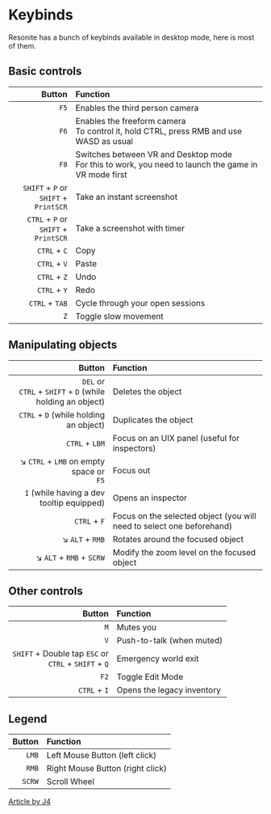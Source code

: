 # Keybinds

Resonite has a bunch of keybinds available in desktop mode, here is most of them.

## Basic controls

|                                      Button | Function                                                                                                  |
| ------------------------------------------: | :-------------------------------------------------------------------------------------------------------- |
|                                        `F5` | Enables the third person camera                                                                           |
|                                        `F6` | Enables the freeform camera </br> To control it, hold CTRL, press RMB and use WASD as usual                    |
|                                        `F8` | Switches between VR and Desktop mode </br> For this to work, you need to launch the game in VR mode first |
| `SHIFT` + `P` or </br> `SHIFT` + `PrintSCR` | Take an instant screenshot                                                                                |
|  `CTRL` + `P` or </br> `SHIFT` + `PrintSCR` | Take a screenshot with timer                                                                              |
|                                `CTRL` + `C` | Copy                                                                                                      |
|                                `CTRL` + `V` | Paste                                                                                                     |
|                                `CTRL` + `Z` | Undo                                                                                                      |
|                                `CTRL` + `Y` | Redo                                                                                                      |
|                              `CTRL` + `TAB` | Cycle through your open sessions                                                                          |
|                                         `Z` | Toggle slow movement                                                                                      |

## Manipulating objects

|                                                          Button | Function                                                              |
| --------------------------------------------------------------: | :-------------------------------------------------------------------- |
| `DEL` or </br> `CTRL` + `SHIFT` + `D` (while holding an object) | Deletes the object                                                    |
|                          `CTRL` + `D` (while holding an object) | Duplicates the object                                                 |
|                                                  `CTRL` + `LBM` | Focus on an UIX panel (useful for inspectors)                         |
| :arrow_lower_right: `CTRL` + `LMB` on empty space or </br> `F5` | Focus out                                                             |
|                       `I` (while having a dev tooltip equipped) | Opens an inspector                                                    |
|                                                    `CTRL` + `F` | Focus on the selected object (you will need to select one beforehand) |
|                              :arrow_lower_right:  `ALT` + `RMB` | Rotates around the focused object                                     |
|                     :arrow_lower_right:  `ALT` + `RMB` + `SCRW` | Modify the zoom level on the focused object                           |

## Other controls

|                                                     Button | Function                   |
| ---------------------------------------------------------: | :------------------------- |
|                                                        `M` | Mutes you                  |
|                                                        `V` | Push-to-talk (when muted)  |
| `SHIFT` + Double tap `ESC` or </br> `CTRL` + `SHIFT` + `Q` | Emergency world exit       |
|                                                       `F2` | Toggle Edit Mode           |
|                                               `CTRL` + `I` | Opens the legacy inventory |

## Legend

| Button | Function                         |
| -----: | :------------------------------- |
|  `LMB` | Left Mouse Button (left click)   |
|  `RMB` | Right Mouse Button (right click) |
| `SCRW` | Scroll Wheel                     |

[Article by J4](../_template/usageTerms/J4Credit.md ':include')
